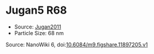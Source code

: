 <a name="material" />

# Jugan5 R68
<script type="application/ld+json">
  {
    "@context": "https://schema.org/",
    "@type": "ChemicalSubstance",
    "@id": "https://egonw.github.io/nanowiki/nanowiki104.html#material",
    "http://purl.org/dc/terms/conformsTo":
      {
        "@type": "CreativeWork",
        "@id": "https://bioschemas.org/profiles/ChemicalSubstance/0.4-RELEASE/"
      },
    "identfier": "104",
    "name": "Jugan5 R68",
    "url": "https://egonw.github.io/nanowiki/nanowiki104.html#material",
    "sameAs": "http://127.0.0.1/mediawiki/index.php/Special:URIResolver/Jugan5_R68"
  }
</script>


* Source: [Jugan2011](articleJugan2011.md)
* Particle Size: 68 nm


Source: NanoWiki 6, doi:[10.6084/m9.figshare.11897205.v1](https://doi.org/10.6084/m9.figshare.11897205.v1)
